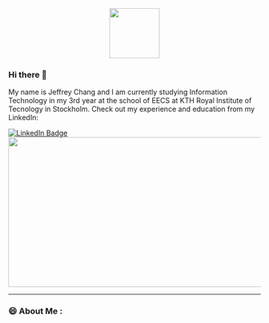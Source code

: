 <div id = "header", align="center">
  <img src = "https://media.giphy.com/media/3oKIPnAiaMCws8nOsE/giphy.gif" , width ="100"/>
</div>

### Hi there 👋
My name is Jeffrey Chang and I am currently studying Information Technology in my 3rd year at the school of EECS at KTH Royal Institute of Tecnology in Stockholm. Check out my experience and education from my LinkedIn:
<div id="badges">
  <a href="https://www.linkedin.com/in/jeffrey-chang-914a571b5/">
    <img src="https://img.shields.io/badge/LinkedIn-blue?style=for-the-badge&logo=linkedin&logoColor=white" alt="LinkedIn Badge"/>
  </a>
<div align="center">
  <img src="https://media.giphy.com/media/fhAwk4DnqNgw8/giphy.gif" width="600" height="300"/>
</div>

 ---

### :smile: About Me :
  
<!--
**zwjc/zwjc** is a ✨ _special_ ✨ repository because its `README.md` (this file) appears on your GitHub profile.

Here are some ideas to get you started:

- 🔭 I’m currently working on ...
- 🌱 I’m currently learning ...
- 👯 I’m looking to collaborate on ...
- 🤔 I’m looking for help with ...
- 💬 Ask me about ...
- 📫 How to reach me: ...
- 😄 Pronouns: ...
- ⚡ Fun fact: ...
-->
